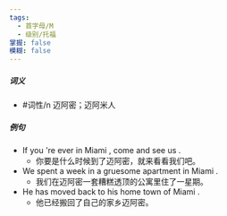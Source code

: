 ```yaml
---
tags:
  - 首字母/M
  - 级别/托福
掌握: false
模糊: false
---
```

##### 词义
- #词性/n  迈阿密；迈阿米人
##### 例句
- If you 're ever in Miami , come and see us .
	- 你要是什么时候到了迈阿密，就来看看我们吧。
- We spent a week in a gruesome apartment in Miami .
	- 我们在迈阿密一套糟糕透顶的公寓里住了一星期。
- He has moved back to his home town of Miami .
	- 他已经搬回了自己的家乡迈阿密。
